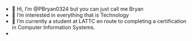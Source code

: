 - 👋 Hi, I’m @PBryan0324 but you can just call me Bryan
- 👀 I’m interested in everything that is Technology
- 🌱 I’m currently a student at LATTC en route to completing a certification in Computer Information Systems. 
- 


<!---
PBryan0324/PBryan0324 is a ✨ special ✨ repository because its `README.md` (this file) appears on your GitHub profile.
You can click the Preview link to take a look at your changes.
--->

